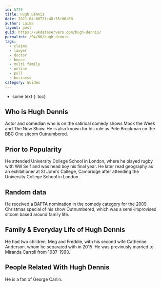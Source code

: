 ```yaml
---
id: 5779
title: Hugh Dennis
date: 2021-04-06T21:48:35+00:00
author: Laima
layout: post
guid: https://ukdataservers.com/hugh-dennis/
permalink: /04/06/hugh-dennis
tags:
  - claims
  - lawyer
  - doctor
  - house
  - multi family
  - online
  - poll
  - business
category: Guides
---
```


* some text
{: toc}


## Who is Hugh Dennis
                  
                  
                  
Actor and comedian who is on the satirical comedy shows Mock the Week and The Now Show. He is also known for his role as Pete Brockman on the BBC One sitcom Outnumbered.
                  
              
            
              
            
                
                
                
## Prior to Popularity
                  
                  
                  
He attended University College School in London, where he played rugby with Will Self and was head boy his final year. He later read geography as an exhibitioner at St John&#8217;s College, Cambridge after attending the University College School in London.
                  
              
            
              
            
                
                
                
## Random data
                  
                  
                  
He received a BAFTA nomination in the comedy category for the 2009 Christmas special of his show Outnumbered, which was a semi-improvised sitcom based around family life.
                  
              
            
              
            
                
                
                
## Family & Everyday Life of Hugh Dennis
                  
                  
                  
He had two children, Meg and Freddie, with his second wife Catherine Anderson, whom he separated with in 2015. He was previously married to Miranda Carroll from 1987-1993.
                  
              
            
              
            
                
                
                
## People Related With Hugh Dennis
                  
                  
                  
He is a fan of George Carlin.
                  
              
            
              
            
                
              
            
              
              
            
            
              
            
          
          
          
